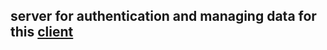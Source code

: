 ## server for authentication and managing data for this [client](https://github.com/DynamiteBob17/Project-Management-Client)
